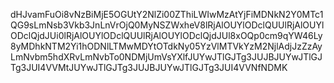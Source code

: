 dHJvamFuOi8vNzBiMjE5OGUtY2NlZi00ZThiLWIwMzAtYjFiMDNkN2Y0MTc1QG9sLmNsb3Vkb3JnLnVrOjQ0MyNSZWxheV8lRjAlOUYlODclQUUlRjAlOUYlODclQjdJUi0lRjAlOUYlODclQUUlRjAlOUYlODclQjdJUl8xOQp0cm9qYW46Ly8yMDhkNTM2Yi1hODNlLTMwMDYtOTdkNy05YzVlMTVkYzM2NjlAdjJzZzAyLmNvbm5hdXRvLmNvbTo0NDMjUmVsYXlfJUYwJTlGJTg3JUJBJUYwJTlGJTg3JUI4VVMtJUYwJTlGJTg3JUJBJUYwJTlGJTg3JUI4VVNfNDMK